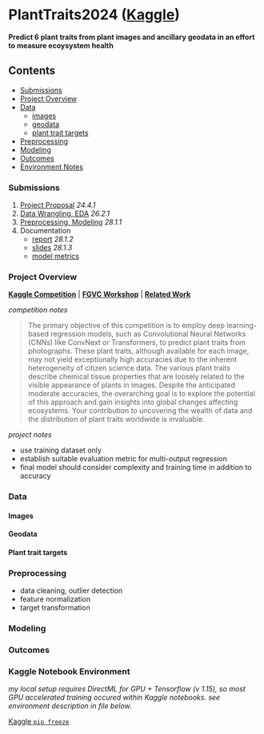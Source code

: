 # PlantTraits2024 ([Kaggle](https://www.kaggle.com/competitions/planttraits2024))

**Predict 6 plant traits from plant images and ancillary geodata in an effort to measure ecoysystem health**

## Contents

 - [Submissions](#Submissions)
 - [Project Overview](#Project-Overview)
 - [Data]()
   - [images](#Images)
   - [geodata](#Geodata)
   - [plant trait targets](#Plant-trait-targets)
 - [Preprocessing](#Preprocessing)
 - [Modeling](#Modeling)
 - [Outcomes](#Outcomes)
 - [Environment Notes](#Kaggle-Notebook-Environment)

### Submissions

 1. [Project Proposal](./proposal.pdf) *24.4.1*
 2. [Data Wrangling, EDA](./26.2.1%20Data%20Wrangling%20and%20EDA.ipynb) *26.2.1*
 3. [Preprocessing, Modeling](./28.1.1%20Preprocessing%20and%20Modeling.ipynb) *28.1.1*
 4. Documentation 
    - [report](./report.pdf) *28.1.2*
	- [slides](./slides.pdf) *28.1.3*
	- [model metrics](./model_metrics.csv)
	


### Project Overview

**[Kaggle Competition](https://www.kaggle.com/competitions/planttraits2024/overview)** | 
**[FGVC Workshop](https://sites.google.com/view/fgvc11/)** | 
**[Related Work](https://www.nature.com/articles/s41598-021-95616-0)**

*competition notes*
> The primary objective of this competition is to employ deep learning-based regression models, such as Convolutional Neural Networks (CNNs) like ConvNext or Transformers, to predict plant traits from photographs. These plant traits, although available for each image, may not yield exceptionally high accuracies due to the inherent heterogeneity of citizen science data. The various plant traits describe chemical tissue properties that are loosely related to the visible appearance of plants in images. Despite the anticipated moderate accuracies, the overarching goal is to explore the potential of this approach and gain insights into global changes affecting ecosystems. Your contribution to uncovering the wealth of data and the distribution of plant traits worldwide is invaluable.

*project notes*
 - use training dataset only
 - establish suitable evaluation metric for multi-output regression
 - final model should consider complexity and training time in addition to accuracy
 
### Data

#### Images

#### Geodata


#### Plant trait targets


### Preprocessing

- data cleaning, outlier detection
- feature normalization
- target transformation

### Modeling

### Outcomes


### Kaggle Notebook Environment

*my local setup requires DirectML for GPU + Tensorflow (v 1.15), so most GPU accelerated training occured within Kaggle notebooks. see environment description in file below.*

[Kaggle `pip freeze`](./kaggle_notebook_environment.txt)


